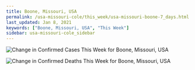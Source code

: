 ```yaml
---
title: Boone, Missouri, USA
permalink: /usa-missouri-cole/this_week/usa-missouri-boone-7_days.html
last_updated: Jan 8, 2021
keywords: ["Boone, Missouri, USA", "This Week"]
sidebar: usa-missouri-cole_sidebar
---
```


![Change in Confirmed Cases This Week for Boone, Missouri, USA](/covid_tracker/images/graphs/usa-missouri-boone-delta_confirmed-7_days_graph.png)

![Change in Confirmed Deaths This Week for Boone, Missouri, USA](/covid_tracker/images/graphs/usa-missouri-boone-delta_deaths-7_days_graph.png)
